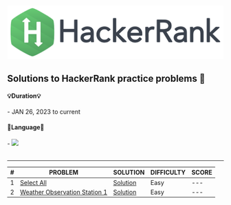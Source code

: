 
<img src = "HackerRank.png">


## Solutions to HackerRank practice problems 📝


<h4> 💡Duration💡 </h4>
- JAN 26, 2023 to current 

<br>

<h4> 🎯Language🎯 </h4>
-<i> <img src="https://img.shields.io/badge/mysql-4479A1?style=for-the-badge&logo=mysql&logoColor=white"> </i>

<br>
<br>

***

| # | PROBLEM | SOLUTION | DIFFICULTY | SCORE |
| --- | --- | --- | --- | --- |
| 1 | [Select All](https://www.hackerrank.com/challenges/select-all-sql/problem) | [Solution]() | Easy | --- |
| 2 | [Weather Observation Station 1]() | [Solution]() | Easy | --- |


